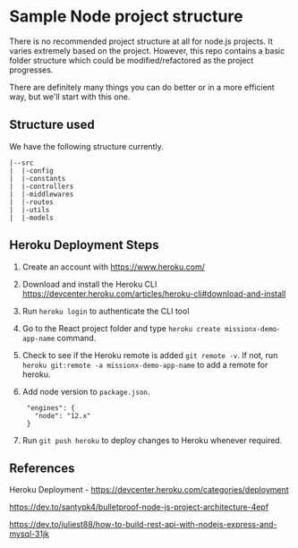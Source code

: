 # Sample Node project structure

There is no recommended project structure at all for node.js projects. It varies extremely based on the project. However, this repo contains a basic folder structure which could be modified/refactored as the project progresses.

There are definitely many things you can do better or in a more efficient way, but we'll start with this one.

## Structure used
We have the following structure currently.

```
|--src
|  |-config 
|  |-constants
|  |-controllers
|  |-middlewares
|  |-routes
|  |-utils
|  |-models
```

## Heroku Deployment Steps


1. Create an account with https://www.heroku.com/
2. Download and install the Heroku CLI https://devcenter.heroku.com/articles/heroku-cli#download-and-install
3. Run `heroku login` to authenticate the CLI tool
4. Go to the React project folder and type `heroku create missionx-demo-app-name` command.
5. Check to see if the Heroku remote is added `git remote -v`. If not, run `heroku git:remote -a missionx-demo-app-name` to add a remote for heroku.
6. Add node version to `package.json`.
        
        "engines": {
          "node": "12.x"
        }
        
7. Run `git push heroku` to deploy changes to Heroku whenever required.

## References

Heroku Deployment - https://devcenter.heroku.com/categories/deployment

https://dev.to/santypk4/bulletproof-node-js-project-architecture-4epf

https://dev.to/juliest88/how-to-build-rest-api-with-nodejs-express-and-mysql-31jk
